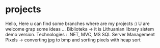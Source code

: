 # projects
Hello, 
Here u can find some branches where are my projects :)
U are welcome grap some ideas ...
Biblioteka -> it is Lithuanian library sistem demo version. Technologies : .NET, MVC, MS SQL Server Management
Pixels -> converting jpg to bmp and sorting pixels with heap sort
